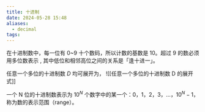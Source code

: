 ```yaml
---
title: 十进制
date: 2024-05-28 15:48
aliases:
  - decimal
tags:
---
```

在十进制数中，每一位有 0~9 十个数码，所以计数的基数是 10。超过 9 的数必须用多位数表示 , 其中低位和相邻高位之间的关系是「逢十进一」。

任意一个多位的十进制数 $D$ 均可展开为，
![[任意一个多位的十进制数 D 的展开式]]

一个 N 位的十进制数表示为 $10^{N}$ 个数字中的某一个：0，1，2，3，$\dots$，$10^{N}-1$，称为数的表示范围（range）。